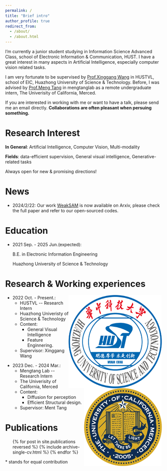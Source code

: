 ```yaml
---
permalink: /
title: "Brief intro"
author_profile: true
redirect_from: 
  - /about/
  - /about.html
---
```


I’m currently a junior student studying in Information Science Advanced Class, school
of Electronic Information & Communication, HUST. I have a great interest in many aspects in Artificial
Intelligence, especially computer vision related tasks.

<!-- Now I am doing a summer internship in VLLab, UCMerced, supervised by Prof Ming-Hsuan Yang, also working closely with Dr Lu Qi.  -->
I am very fortunate to be supervised by [Prof.Xinggang Wang](https://xwcv.github.io/) in HUSTVL, school of EIC, Huazhong University of Science & Technology. Before, I was advised by [Prof.Meng Tang](mengtang.org) in mengtanglab as a remote undergraduate intern, The Univerisity of California, Merced.

If you are interested in working with me or want to have a talk, please send me an email directly. __Collaborations are often pleasant when persuing something.__

Research Interest
======

__In General__: Artificial Intelligence, Computer Vision, Multi-modality

__Fields__: data-efficient supervision, General visual intelligence, Generative-related tasks

Always open for new & promising directions!

News
======
- 2024/2/22: Our work [WeakSAM](https://arxiv.org/abs/2402.14812) is now available on Arxiv, please check the full paper and refer to our open-sourced codes.

Education
======
<!-- * Ph.D in Version Control Theory, GitHub University, 2018 (expected)
* M.S. in Jekyll, GitHub University, 2014 -->
* 2021 Sep. - 2025 Jun.(expected):

  B.E. in Electronic Information Engineering

  Huazhong University of Science & Technology

Research & Working experiences
======
<!-- * 2024 May. - Present.: 
  * UCM VLLab -- Summer Intern
  * The University of California, Merced
  * Content: 
    * General Visual Intelligence
    * Feature Enginnering.
  * Supervisor: Ming-Hsuan Yang -->

<img align="right" src="../images/HUST.png" width = "300" height = "300" alt="HUST"/>

* 2022 Oct. - Present.: 
  * HUSTVL -- Research Intern
  * Huazhong Univeristy of Science & Technology
  * Content: 
    * General Visual Intelligence
    * Feature Enginnering.
  * Supervisor: Xinggang Wang

<img align="right" src="../images/Merced.webp" width = "250" height = "250" alt="UCMerced"/>

* 2023 Dec. - 2024 Mar.:
  * Mengtang Lab -- Research Intern
  * The Univerisity of California, Merced
  * Content: 
    * Diffusion for perception
    * Efficient Structural design.
  * Supervisor: Ment Tang
  


Publications
======
  <ul>{% for post in site.publications reversed %}
    {% include archive-single-cv.html %}
  {% endfor %}</ul>

  \* stands for equal contribution